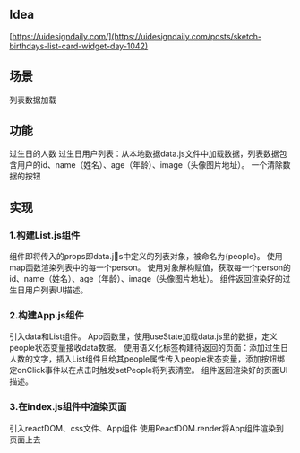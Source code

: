 ## Idea

[https://uidesigndaily.com/](https://uidesigndaily.com/posts/sketch-birthdays-list-card-widget-day-1042)

## 场景
列表数据加载

## 功能
过生日的人数
过生日用户列表：从本地数据data.js文件中加载数据，列表数据包含用户的id、name（姓名）、age（年龄）、image（头像图片地址）。
一个清除数据的按钮

## 实现
### 1.构建List.js组件
组件即将传入的props即data.js中定义的列表对象，被命名为{people}。
使用map函数渲染列表中的每一个person。
使用对象解构赋值，获取每一个person的id、name（姓名）、age（年龄）、image（头像图片地址）。
组件返回渲染好的过生日用户列表UI描述。

### 2.构建App.js组件
引入data和List组件。
App函数里，使用useState加载data.js里的数据，定义people状态变量接收data数据。
使用语义化标签构建待返回的页面：添加过生日人数的文字，插入List组件且给其people属性传入people状态变量，添加按钮绑定onClick事件以在点击时触发setPeople将列表清空。
组件返回渲染好的页面UI描述。

### 3.在index.js组件中渲染页面
引入reactDOM、css文件、App组件
使用ReactDOM.render将App组件渲染到页面上去
